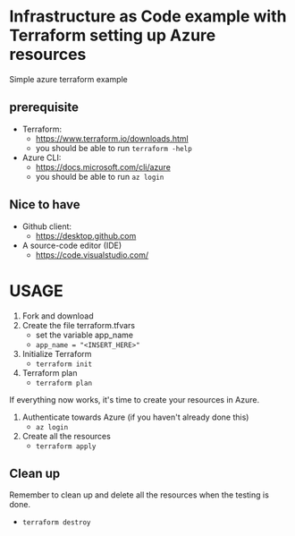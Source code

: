 # Infrastructure as Code example with Terraform setting up Azure resources
 Simple azure terraform example

## prerequisite
* Terraform:
  * https://www.terraform.io/downloads.html
  * you should be able to run `terraform -help`
* Azure CLI:
  * https://docs.microsoft.com/cli/azure
  * you should be able to run `az login`

## Nice to have
* Github client:
  * https://desktop.github.com
* A source-code editor (IDE)
  * https://code.visualstudio.com/


# USAGE

1. Fork and download
1. Create the file terraform.tfvars
    * set the variable app_name
    * `app_name = "<INSERT_HERE>"`
1. Initialize Terraform
    * `terraform init`
1. Terraform plan
    * `terraform plan`

If everything now works, it's time to create your resources in Azure.

1. Authenticate towards Azure (if you haven't already done this)
    * `az login`
1. Create all the resources
    * `terraform apply`

## Clean up

Remember to clean up and delete all the resources when the testing is done.

* `terraform destroy`

